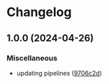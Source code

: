 # Changelog

## 1.0.0 (2024-04-26)


### Miscellaneous

* updating pipelines ([9706c2d](https://github.com/burkeblazerADX/test-bblazer/commit/9706c2db11f0fadefb4b54a5fbe4e47432bc01aa))
